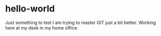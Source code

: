 # hello-world
Just something to test
I am trying to master GIT just a bit better.  Working here at my desk in my home office.
